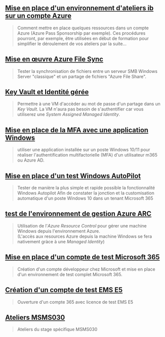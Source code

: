 ## [Mise en place d'un environnement d'ateliers ib sur un compte Azure](/extra/ibAzureLabs.md#mise-en-place-dun-environnement-dateliers-ib-sur-un-compte-azure)  
> Comment mettre en place quelques ressources dans un compte Azure (Azure Pass Sponsorship par exemple). Ces procédures pourront, par exemple, être utilisées en début de formation pour simplifier le déroulement de vos ateliers par la suite...  
 
## [Mise en œuvre Azure File Sync](azureFileSync.md#lab-mise-en-%C5%93uvre-azure-file-sync)  
> Tester la synchronisation de fichiers entre un serveur SMB Windows Server "classique" et un partage de fichiers "Azure File Share".  

## [Key Vault et Identité gérée](keyVault%20and%20ManagedId.md#lab-key-Vault-et-Identité-gérée)  
> Permettre à une VM d'accèder au mot de passe d'un partage dans un *Key Vault*. La VM n'aura pas besoin de s'authentifier car vous utiliserez une *System Assigned Managed Identity*.

## [Mise en place de la MFA avec une application Windows](mfa-alternative-fr.md#lab-mise-en-place-de-la-mfa-avec-une-application-windows)
> utiliser une application installée sur un poste Windows 10/11 pour réaliser l'authentification multifactorielle (MFA) d'un utilisateur m365 ou Azure AD.

## [Mise en place d'un test Windows AutoPilot](windowsAutopilot.md#lab--mise-en-place-dun-test-windows-autopilot)  
> Tester de manière la plus simple et rapide possible la fonctionnalité Windows Autopilot Afin de constater la jonction et la customisation automatique d'un poste Windows 10 dans un tenant Microsoft 365  

## [test de l'environnement de gestion Azure ARC](Aure%20Resource%20Control.md#lab-int%C3%A9gration-de-serveur-avec-azure-arc)
> Utilisation de l'*Azure Resource Control* pour gérer une machine Windows depuis l'environnement Azure.  
(L'accès aux resources Azure depuis la machine Windows se fera nativement gràce à une *Managed Identity*)

## [Mise en place d'un compte de test Microsoft 365](visual%20studio%20essential%20setup.md)
> Création d'un compte développeur chez Microsoft et mise en place d'un environnement de test complet Microsoft 365.

## [Création d'un compte de test EMS E5](ems%20e5%20trial%20setup.md)
> Ouverture d'un compte 365 avec licence de test EMS E5

## [Ateliers MSMS030](msms030/readme.md)
> Ateliers du stage spécifique MSMS030
